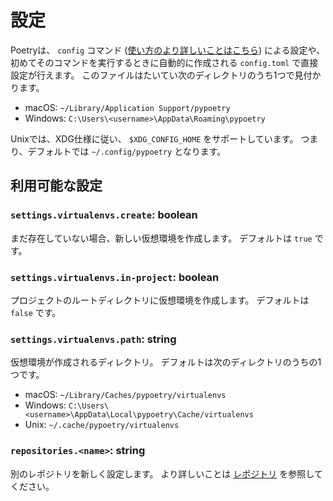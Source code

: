 # 設定

Poetryは、 `config` コマンド ([使い方のより詳しいことはこちら](/docs/cli/#config))
による設定や、初めてそのコマンドを実行するときに自動的に作成される `config.toml` で直接設定が行えます。
このファイルはたいてい次のディレクトリのうち1つで見付かります。

- macOS:   `~/Library/Application Support/pypoetry`
- Windows: `C:\Users\<username>\AppData\Roaming\pypoetry`

Unixでは、XDG仕様に従い、 `$XDG_CONFIG_HOME` をサポートしています。
つまり、デフォルトでは `~/.config/pypoetry` となります。

## 利用可能な設定

### `settings.virtualenvs.create`: boolean

まだ存在していない場合、新しい仮想環境を作成します。
デフォルトは `true` です。

### `settings.virtualenvs.in-project`: boolean

プロジェクトのルートディレクトリに仮想環境を作成します。
デフォルトは `false` です。

### `settings.virtualenvs.path`: string

仮想環境が作成されるディレクトリ。
デフォルトは次のディレクトリのうちの1つです。

- macOS:   `~/Library/Caches/pypoetry/virtualenvs`
- Windows: `C:\Users\<username>\AppData\Local\pypoetry\Cache/virtualenvs`
- Unix:    `~/.cache/pypoetry/virtualenvs`

### `repositories.<name>`: string

別のレポジトリを新しく設定します。
より詳しいことは [レポジトリ](/docs/repositories/) を参照してください。
